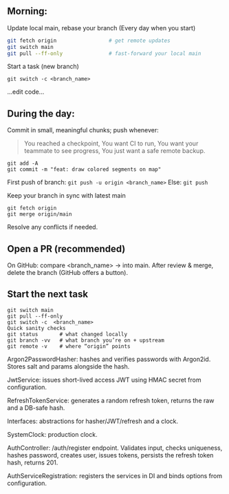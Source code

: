 ﻿## Morning: 
Update local main, rebase your branch (Every day when you start)
```bash
git fetch origin                 # get remote updates
git switch main
git pull --ff-only               # fast-forward your local main
```

Start a task (new branch)
```
git switch -c <branch_name>
```
...edit code…

## During the day: 
Commit in small, meaningful chunks; push whenever:
> You reached a checkpoint,
> You want CI to run,
> You want your teammate to see progress,
> You just want a safe remote backup.

```git
git add -A
git commit -m "feat: draw colored segments on map"
```
First push of branch: `git push -u origin <branch_name>`
Else: `git push`


Keep your branch in sync with latest main
```git
git fetch origin
git merge origin/main
```
Resolve any conflicts if needed.

## Open a PR (recommended)
On GitHub: compare <branch_name> → into main.
After review & merge, delete the branch (GitHub offers a button).

## Start the next task
```git
git switch main
git pull --ff-only
git switch -c  <branch_name>
Quick sanity checks
git status       # what changed locally
git branch -vv   # what branch you’re on + upstream
git remote -v    # where “origin” points
```





Argon2PasswordHasher: hashes and verifies passwords with Argon2id. Stores salt and params alongside the hash.

JwtService: issues short-lived access JWT using HMAC secret from configuration.

RefreshTokenService: generates a random refresh token, returns the raw and a DB-safe hash.

Interfaces: abstractions for hasher/JWT/refresh and a clock.

SystemClock: production clock.

AuthController: /auth/register endpoint. Validates input, checks uniqueness, hashes password, creates user, issues tokens, persists the refresh token hash, returns 201.

AuthServiceRegistration: registers the services in DI and binds options from configuration.